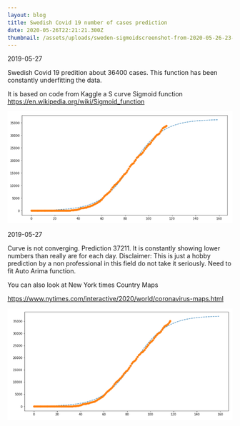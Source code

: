 ```yaml
---
layout: blog
title: Swedish Covid 19 number of cases prediction
date: 2020-05-26T22:21:21.300Z
thumbnail: /assets/uploads/sweden-sigmoidscreenshot-from-2020-05-26-23-41-21.png
---
```

2019-05-27

Swedish Covid 19 predition about 36400 cases. This function has been constantly underfitting the data. 

It is based on code from Kaggle a S curve Sigmoid function https://en.wikipedia.org/wiki/Sigmoid_function

![S-curve](/assets/uploads/sweden-sigmoidscreenshot-from-2020-05-26-23-41-21.png "S-curve")

2019-05-27

Curve is not converging. Prediction 37211. It is constantly showing lower numbers than really are for each day. Disclaimer: This is just a hobby prediction by a non professional in this field do not take it seriously. Need to fit Auto Arima function.

You can also look at New York times Country Maps

<https://www.nytimes.com/interactive/2020/world/coronavirus-maps.html>



![2019-05-27](/assets/uploads/covidscreenshot-from-2020-05-28-21-49-36.png "S-curve 2019-05-27")